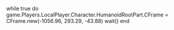 while true do
game.Players.LocalPlayer.Character.HumanoidRootPart.CFrame = CFrame.new(-1056.96, 293.29, -43.88)
wait()
end
